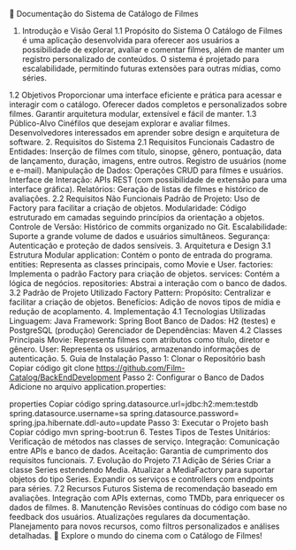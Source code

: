 📖 Documentação do Sistema de Catálogo de Filmes
1. Introdução e Visão Geral
1.1 Propósito do Sistema
O Catálogo de Filmes é uma aplicação desenvolvida para oferecer aos usuários a possibilidade de explorar, avaliar e comentar filmes, além de manter um registro personalizado de conteúdos. O sistema é projetado para escalabilidade, permitindo futuras extensões para outras mídias, como séries.

1.2 Objetivos
Proporcionar uma interface eficiente e prática para acessar e interagir com o catálogo.
Oferecer dados completos e personalizados sobre filmes.
Garantir arquitetura modular, extensível e fácil de manter.
1.3 Público-Alvo
Cinéfilos que desejam explorar e avaliar filmes.
Desenvolvedores interessados em aprender sobre design e arquitetura de software.
2. Requisitos do Sistema
2.1 Requisitos Funcionais
Cadastro de Entidades:
Inserção de filmes com título, sinopse, gênero, pontuação, data de lançamento, duração, imagens, entre outros.
Registro de usuários (nome e e-mail).
Manipulação de Dados:
Operações CRUD para filmes e usuários.
Interface de Interação:
APIs REST (com possibilidade de extensão para uma interface gráfica).
Relatórios:
Geração de listas de filmes e histórico de avaliações.
2.2 Requisitos Não Funcionais
Padrão de Projeto: Uso de Factory para facilitar a criação de objetos.
Modularidade: Código estruturado em camadas seguindo princípios da orientação a objetos.
Controle de Versão: Histórico de commits organizado no Git.
Escalabilidade: Suporte a grande volume de dados e usuários simultâneos.
Segurança: Autenticação e proteção de dados sensíveis.
3. Arquitetura e Design
3.1 Estrutura Modular
application: Contém o ponto de entrada do programa.
entities: Representa as classes principais, como Movie e User.
factories: Implementa o padrão Factory para criação de objetos.
services: Contém a lógica de negócios.
repositories: Abstrai a interação com o banco de dados.
3.2 Padrão de Projeto Utilizado
Factory Pattern:
Propósito: Centralizar e facilitar a criação de objetos.
Benefícios: Adição de novos tipos de mídia e redução de acoplamento.
4. Implementação
4.1 Tecnologias Utilizadas
Linguagem: Java
Framework: Spring Boot
Banco de Dados: H2 (testes) e PostgreSQL (produção)
Gerenciador de Dependências: Maven
4.2 Classes Principais
Movie: Representa filmes com atributos como título, diretor e gênero.
User: Representa os usuários, armazenando informações de autenticação.
5. Guia de Instalação
Passo 1: Clonar o Repositório
bash
Copiar código
git clone https://github.com/Film-Catalog/BackEndDevelopment
Passo 2: Configurar o Banco de Dados
Adicione no arquivo application.properties:

properties
Copiar código
spring.datasource.url=jdbc:h2:mem:testdb
spring.datasource.username=sa
spring.datasource.password=
spring.jpa.hibernate.ddl-auto=update
Passo 3: Executar o Projeto
bash
Copiar código
mvn spring-boot:run
6. Testes
Tipos de Testes
Unitários: Verificação de métodos nas classes de serviço.
Integração: Comunicação entre APIs e banco de dados.
Aceitação: Garantia de cumprimento dos requisitos funcionais.
7. Evolução do Projeto
7.1 Adição de Séries
Criar a classe Series estendendo Media.
Atualizar a MediaFactory para suportar objetos do tipo Series.
Expandir os serviços e controllers com endpoints para séries.
7.2 Recursos Futuros
Sistema de recomendação baseado em avaliações.
Integração com APIs externas, como TMDb, para enriquecer os dados de filmes.
8. Manutenção
Revisões contínuas do código com base no feedback dos usuários.
Atualizações regulares da documentação.
Planejamento para novos recursos, como filtros personalizados e análises detalhadas.
🌟 Explore o mundo do cinema com o Catálogo de Filmes!
